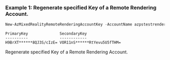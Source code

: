 ### Example 1: Regenerate specified Key of a Remote Rendering Account.
```powershell
New-AzMixedRealityRemoteRenderingAccountKey -AccountName azpstestrenderingaccount -ResourceGroupName azps_test_group -Serial 1
```

```output
PrimaryKey              SecondaryKey
----------              ------------
H9BrXT******8QJ3S/cIzE= VOR11nS******RtYevu5U5fTHM=
```

Regenerate specified Key of a Remote Rendering Account.